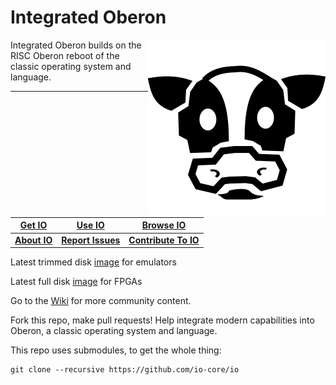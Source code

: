 Integrated Oberon
=================
 
<img align="right" src="https://github.com/charlesap/io/blob/main/images/cowhead.png"> Integrated Oberon builds on the RISC Oberon reboot of the classic operating system and language.
<hr>

[Get IO](https://github.com/io-core/doc/blob/main/README.md#how-to-get-integrated-oberon) | [Use IO](https://github.com/io-core/doc/blob/main/intro/Intro.md) | [Browse IO](https://github.com/io-core/doc/blob/main/README.md#documentation)
---              | ---                   | ---
[**About IO**](https://github.com/io-core/doc/blob/main/README.md) | [**Report Issues**](https://github.com/io-core/doc/blob/main/README.md#how-to-report-issues) | [**Contribute To IO**](https://github.com/io-core/doc/blob/main/README.md)

Latest trimmed disk [image](https://github.com/io-core/io/blob/main/images/io.img) for emulators

Latest full disk [image](https://github.com/io-core/io/blob/main/images/io-full.img) for FPGAs

Go to the [Wiki](https://github.com/io-core/io/wiki) for more community content.


Fork this repo, make pull requests! Help integrate modern capabilities into Oberon, a classic
operating system and language.

This repo uses submodules, to get the whole thing:
```
git clone --recursive https://github.com/io-core/io
```

